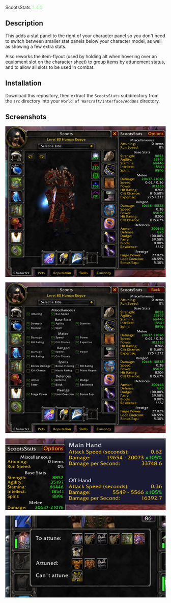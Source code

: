 ScootsStats <span style="color: #98fb98">2.4.0</span>.

## Description ##

This adds a stat panel to the right of your character panel so you don't need to switch between smaller stat panels below your character model, as well as showing a few extra stats.

Also reworks the item-flyout (used by holding alt when hovering over an equipment slot on the character sheet) to group items by attunement status, and to allow all slots to be used in combat.

## Installation ##

Download this repository, then extract the `ScootsStats` subdirectory from the `src` directory into your `World of Warcraft/Interface/AddOns` directory.

## Screenshots ##

![Screenshot of stat panel](./img/v2-stats.png)

![Screenshot of options panel](./img/v2-options.png)

![Screenshot of tooltip](./img/v2-tooltip.png)

![Screenshot of flyout](./img/v2-flyout.png)